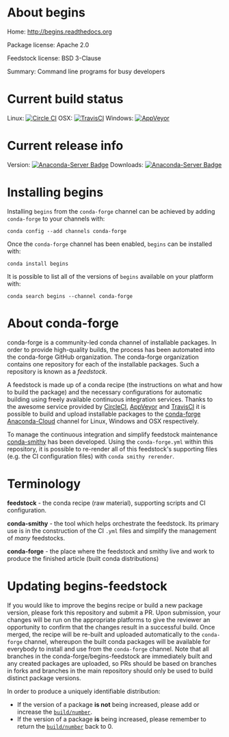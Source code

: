 About begins
============

Home: http://begins.readthedocs.org

Package license: Apache 2.0

Feedstock license: BSD 3-Clause

Summary: Command line programs for busy developers



Current build status
====================

Linux: [![Circle CI](https://circleci.com/gh/conda-forge/begins-feedstock.svg?style=shield)](https://circleci.com/gh/conda-forge/begins-feedstock)
OSX: [![TravisCI](https://travis-ci.org/conda-forge/begins-feedstock.svg?branch=master)](https://travis-ci.org/conda-forge/begins-feedstock)
Windows: [![AppVeyor](https://ci.appveyor.com/api/projects/status/github/conda-forge/begins-feedstock?svg=True)](https://ci.appveyor.com/project/conda-forge/begins-feedstock/branch/master)

Current release info
====================
Version: [![Anaconda-Server Badge](https://anaconda.org/conda-forge/begins/badges/version.svg)](https://anaconda.org/conda-forge/begins)
Downloads: [![Anaconda-Server Badge](https://anaconda.org/conda-forge/begins/badges/downloads.svg)](https://anaconda.org/conda-forge/begins)

Installing begins
=================

Installing `begins` from the `conda-forge` channel can be achieved by adding `conda-forge` to your channels with:

```
conda config --add channels conda-forge
```

Once the `conda-forge` channel has been enabled, `begins` can be installed with:

```
conda install begins
```

It is possible to list all of the versions of `begins` available on your platform with:

```
conda search begins --channel conda-forge
```


About conda-forge
=================

conda-forge is a community-led conda channel of installable packages.
In order to provide high-quality builds, the process has been automated into the
conda-forge GitHub organization. The conda-forge organization contains one repository
for each of the installable packages. Such a repository is known as a *feedstock*.

A feedstock is made up of a conda recipe (the instructions on what and how to build
the package) and the necessary configurations for automatic building using freely
available continuous integration services. Thanks to the awesome service provided by
[CircleCI](https://circleci.com/), [AppVeyor](http://www.appveyor.com/)
and [TravisCI](https://travis-ci.org/) it is possible to build and upload installable
packages to the [conda-forge](https://anaconda.org/conda-forge)
[Anaconda-Cloud](http://docs.anaconda.org/) channel for Linux, Windows and OSX respectively.

To manage the continuous integration and simplify feedstock maintenance
[conda-smithy](http://github.com/conda-forge/conda-smithy) has been developed.
Using the ``conda-forge.yml`` within this repository, it is possible to re-render all of
this feedstock's supporting files (e.g. the CI configuration files) with ``conda smithy rerender``.


Terminology
===========

**feedstock** - the conda recipe (raw material), supporting scripts and CI configuration.

**conda-smithy** - the tool which helps orchestrate the feedstock.
                   Its primary use is in the construction of the CI ``.yml`` files
                   and simplify the management of *many* feedstocks.

**conda-forge** - the place where the feedstock and smithy live and work to
                  produce the finished article (built conda distributions)


Updating begins-feedstock
=========================

If you would like to improve the begins recipe or build a new
package version, please fork this repository and submit a PR. Upon submission,
your changes will be run on the appropriate platforms to give the reviewer an
opportunity to confirm that the changes result in a successful build. Once
merged, the recipe will be re-built and uploaded automatically to the
`conda-forge` channel, whereupon the built conda packages will be available for
everybody to install and use from the `conda-forge` channel.
Note that all branches in the conda-forge/begins-feedstock are
immediately built and any created packages are uploaded, so PRs should be based
on branches in forks and branches in the main repository should only be used to
build distinct package versions.

In order to produce a uniquely identifiable distribution:
 * If the version of a package **is not** being increased, please add or increase
   the [``build/number``](http://conda.pydata.org/docs/building/meta-yaml.html#build-number-and-string).
 * If the version of a package **is** being increased, please remember to return
   the [``build/number``](http://conda.pydata.org/docs/building/meta-yaml.html#build-number-and-string)
   back to 0.
